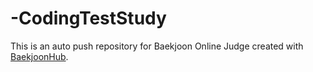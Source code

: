 # -CodingTestStudy
This is an auto push repository for Baekjoon Online Judge created with [BaekjoonHub](https://github.com/BaekjoonHub/BaekjoonHub).
